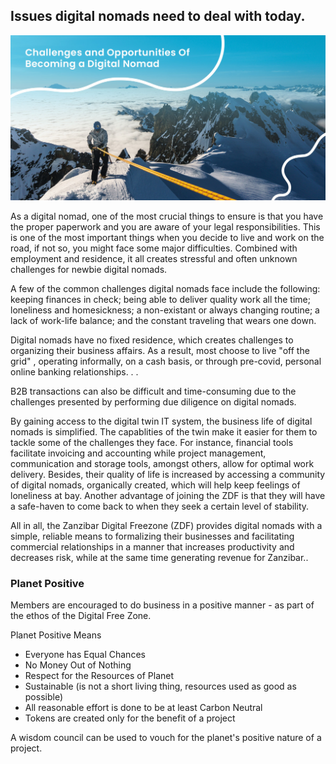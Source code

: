 
## Issues digital nomads need to deal with today.

![](img/digital_nomads_issues.png)  


As a digital nomad, one of the most crucial things to ensure is that you have the proper paperwork and you are aware of your legal responsibilities. This is one of the most important things when you decide to live and work on the road, if not so, you might face some major difficulties. Combined with employment and residence, it all creates stressful and often unknown challenges for newbie digital nomads.

A few of the common challenges digital nomads face include the following: keeping finances in check; being able to deliver quality work all the time; loneliness and homesickness; a non-existant or always changing routine; a lack of work-life balance; and the constant traveling that wears one down. 

Digital nomads have no fixed residence, which creates challenges to organizing their business affairs. As a result, most choose to live "off the grid" , operating informally, on a cash basis, or through pre-covid, personal online banking relationships.  . .

B2B transactions can also be difficult and time-consuming due to the challenges presented by performing due diligence on digital nomads. 

By gaining access to the digital twin IT system, the business life of digital nomads is simplified. The capablities of the twin make it easier for them to tackle some of the challenges they face. For instance, financial tools facilitate invoicing and accounting while project management, communication and storage tools, amongst others, allow for optimal work delivery. Besides, their quality of life is increased by accessing a community of digital nomads, organically created, which will help keep feelings of loneliness at bay. Another advantage of joining the ZDF is that they will have a safe-haven to come back to when they seek a certain level of stability. 

All in all, the Zanzibar Digital Freezone (ZDF) provides digital nomads with a simple, reliable means to formalizing their businesses and facilitating commercial relationships in a manner that increases productivity and decreases risk, while at the same time generating revenue for Zanzibar.. 

### Planet Positive

Members are encouraged to do business in a positive manner - as part of the ethos of the Digital Free Zone. 

Planet Positive Means

* Everyone has Equal Chances
* No Money Out of Nothing 
* Respect for the Resources of Planet
* Sustainable (is not a short living thing, resources used as good as possible)
* All reasonable effort is done to be at least Carbon Neutral
* Tokens are created only for the benefit of a project 

A wisdom council can be used to vouch for the planet's positive nature of a project.
